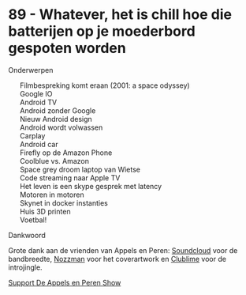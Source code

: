 # 89 - Whatever, het is chill hoe die batterijen op je moederbord gespoten worden

<p>Onderwerpen</p>

<p><ul>Filmbespreking komt eraan (2001: a space odyssey)<br />
Google IO<br />
Android TV<br />
Android zonder Google<br />
Nieuw Android design<br />
Android wordt volwassen<br />
Carplay<br />
Android car<br />
Firefly op de Amazon Phone<br />
Coolblue vs. Amazon<br />
Space grey droom laptop van Wietse<br />
Code streaming naar Apple TV<br />
Het leven is een skype gesprek met latency<br />
Motoren in motoren<br />
Skynet in docker instanties<br />
Huis 3D printen<br />
Voetbal!<br />
</ul>Dankwoord</p>

<p>Grote dank aan de vrienden van Appels en Peren: <a href="http://soundcloud.com/">Soundcloud</a> voor de bandbreedte, <a href="http://www.nozzman.com/">Nozzman</a> voor het coverartwork en <a href="http://twitter.com/#!/clublime">Clublime</a> voor de introjingle. </p><p><a href="https://www.patreon.com/appelsenperenshow" rel="payment">Support De Appels en Peren Show</a></p>